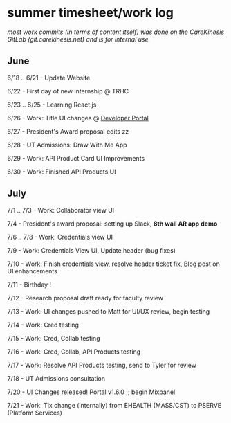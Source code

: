 # summer timesheet/work log
*most work commits (in terms of content itself) was done on the CareKinesis GitLab (git.carekinesis.net) and is for internal use.*

## June
6/18 .. 6/21 - Update Website

6/22 - First day of new internship @ TRHC

6/23 .. 6/25 - Learning React.js

6/26 - Work: Title UI changes @ [Developer Portal](https://dev-portal.medwise.com)

6/27 - President's Award proposal edits zz

6/28 - UT Admissions: Draw With Me App

6/29 - Work: API Product Card UI Improvements

6/30 - Work: Finished API Products UI


## July
7/1 .. 7/3 - Work: Collaborator view UI

7/4 - President's award proposal: setting up Slack, **8th wall AR app demo**

7/6 .. 7/8 - Work: Credentials view UI

7/9 - Work: Credentials View UI, Update header (bug fixes)

7/10 - Work: Finish credentials view, resolve header ticket fix, Blog post on UI enhancements

7/11 - Birthday ! 

7/12 - Research proposal draft ready for faculty review

7/13 - Work: UI changes pushed to Matt for UI/UX review, begin testing

7/14 - Work: Cred testing

7/15 - Work: Cred, Collab testing 

7/16 - Work: Cred, Collab, API Products testing

7/17 - Work: Resolve API Products testing, send to Tyler for review

7/18 - UT Admissions consultation

7/20 - UI Changes released! Portal v1.6.0 ;; begin Mixpanel 

7/21 - Work: Tix change (internally) from EHEALTH (MASS/CST) to PSERVE (Platform Services)
